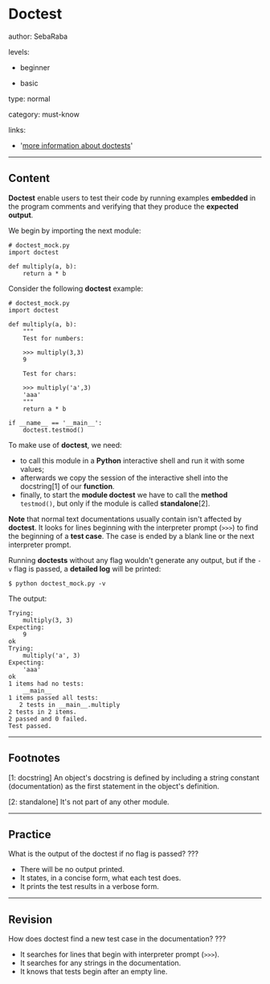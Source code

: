 # Doctest
author: SebaRaba

levels:

  - beginner

  - basic

type: normal

category: must-know

links:

  - '[more information about doctests](https://docs.python.org/3/library/doctest.html)'

---
## Content

**Doctest** enable users to test their code by running examples **embedded** in the program comments and verifying that they produce the **expected output**.

We begin by importing the next module:

```
# doctest_mock.py
import doctest

def multiply(a, b):
    return a * b
```
Consider the following **doctest** example:

```
# doctest_mock.py
import doctest

def multiply(a, b):
    """
    Test for numbers:

    >>> multiply(3,3)
    9

    Test for chars:

    >>> multiply('a',3)
    'aaa'
    """
    return a * b

if __name__ == '__main__':
    doctest.testmod()

```

To make use of **doctest**, we need:
- to call this module in a **Python** interactive shell and run it with some values;
- afterwards we copy the session of the interactive shell into the docstring[1] of our **function**.
- finally, to start the **module doctest** we have to call the **method** `testmod()`, but only if the module is called **standalone**[2].

**Note** that normal text documentations usually contain isn't affected by **doctest**. It looks for lines beginning with the interpreter prompt (`>>>`) to find the beginning of a **test case**. The case is ended by a blank line or the next interpreter prompt.

Running **doctests** without any flag wouldn't generate any output, but if the `-v` flag is passed, a **detailed log** will be printed:

```
$ python doctest_mock.py -v
```

The output:
```
Trying:
    multiply(3, 3)
Expecting:
    9
ok
Trying:
    multiply('a', 3)
Expecting:
    'aaa'
ok
1 items had no tests:
    __main__
1 items passed all tests:
   2 tests in __main__.multiply
2 tests in 2 items.
2 passed and 0 failed.
Test passed.
```

---
## Footnotes

[1: docstring]
An object's docstring is defined by including a string constant (documentation) as the first
statement in the object's definition.

[2: standalone]
It's not part of any other module.

---
## Practice

What is the output of the doctest if no flag is passed?
???

* There will be no output printed.
* It states, in a concise form, what each test does.
* It prints the test results in a verbose form.

---
## Revision

How does doctest find a new test case in the documentation?
???

* It searches for lines that begin with interpreter prompt (`>>>`).
* It searches for any strings in the documentation.
* It knows that tests begin after an empty line.
